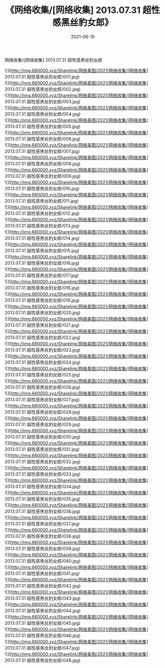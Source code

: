 ﻿---
layout: post
title:  《网络收集/[网络收集] 2013.07.31 超性感黑丝豹女郎》
date:   2021-06-19
img: http://img.660000.xyz/Sharelink/网络美图/2021/网络收集/[网络收集] 2013.07.31 超性感黑丝豹女郎/000.jpg
categories: [美女, 清纯, 唯美]
---

网络收集/[网络收集] 2013.07.31 超性感黑丝豹女郎

 ![](http://img.660000.xyz/Sharelink/网络美图/2021/网络收集/[网络收集] 2013.07.31 超性感黑丝豹女郎/001.jpg) <br>![](http://img.660000.xyz/Sharelink/网络美图/2021/网络收集/[网络收集] 2013.07.31 超性感黑丝豹女郎/002.jpg) <br>![](http://img.660000.xyz/Sharelink/网络美图/2021/网络收集/[网络收集] 2013.07.31 超性感黑丝豹女郎/003.jpg) <br>![](http://img.660000.xyz/Sharelink/网络美图/2021/网络收集/[网络收集] 2013.07.31 超性感黑丝豹女郎/004.jpg) <br>![](http://img.660000.xyz/Sharelink/网络美图/2021/网络收集/[网络收集] 2013.07.31 超性感黑丝豹女郎/005.jpg) <br>![](http://img.660000.xyz/Sharelink/网络美图/2021/网络收集/[网络收集] 2013.07.31 超性感黑丝豹女郎/006.jpg) <br>![](http://img.660000.xyz/Sharelink/网络美图/2021/网络收集/[网络收集] 2013.07.31 超性感黑丝豹女郎/007.jpg) <br>![](http://img.660000.xyz/Sharelink/网络美图/2021/网络收集/[网络收集] 2013.07.31 超性感黑丝豹女郎/008.jpg) <br>![](http://img.660000.xyz/Sharelink/网络美图/2021/网络收集/[网络收集] 2013.07.31 超性感黑丝豹女郎/009.jpg) <br>![](http://img.660000.xyz/Sharelink/网络美图/2021/网络收集/[网络收集] 2013.07.31 超性感黑丝豹女郎/010.jpg) <br>![](http://img.660000.xyz/Sharelink/网络美图/2021/网络收集/[网络收集] 2013.07.31 超性感黑丝豹女郎/011.jpg) <br>![](http://img.660000.xyz/Sharelink/网络美图/2021/网络收集/[网络收集] 2013.07.31 超性感黑丝豹女郎/012.jpg) <br>![](http://img.660000.xyz/Sharelink/网络美图/2021/网络收集/[网络收集] 2013.07.31 超性感黑丝豹女郎/013.jpg) <br>![](http://img.660000.xyz/Sharelink/网络美图/2021/网络收集/[网络收集] 2013.07.31 超性感黑丝豹女郎/014.jpg) <br>![](http://img.660000.xyz/Sharelink/网络美图/2021/网络收集/[网络收集] 2013.07.31 超性感黑丝豹女郎/015.jpg) <br>![](http://img.660000.xyz/Sharelink/网络美图/2021/网络收集/[网络收集] 2013.07.31 超性感黑丝豹女郎/016.jpg) <br>![](http://img.660000.xyz/Sharelink/网络美图/2021/网络收集/[网络收集] 2013.07.31 超性感黑丝豹女郎/017.jpg) <br>![](http://img.660000.xyz/Sharelink/网络美图/2021/网络收集/[网络收集] 2013.07.31 超性感黑丝豹女郎/018.jpg) <br>![](http://img.660000.xyz/Sharelink/网络美图/2021/网络收集/[网络收集] 2013.07.31 超性感黑丝豹女郎/019.jpg) <br>![](http://img.660000.xyz/Sharelink/网络美图/2021/网络收集/[网络收集] 2013.07.31 超性感黑丝豹女郎/020.jpg) <br>![](http://img.660000.xyz/Sharelink/网络美图/2021/网络收集/[网络收集] 2013.07.31 超性感黑丝豹女郎/021.jpg) <br>![](http://img.660000.xyz/Sharelink/网络美图/2021/网络收集/[网络收集] 2013.07.31 超性感黑丝豹女郎/022.jpg) <br>![](http://img.660000.xyz/Sharelink/网络美图/2021/网络收集/[网络收集] 2013.07.31 超性感黑丝豹女郎/023.jpg) <br>![](http://img.660000.xyz/Sharelink/网络美图/2021/网络收集/[网络收集] 2013.07.31 超性感黑丝豹女郎/024.jpg) <br>![](http://img.660000.xyz/Sharelink/网络美图/2021/网络收集/[网络收集] 2013.07.31 超性感黑丝豹女郎/025.jpg) <br>![](http://img.660000.xyz/Sharelink/网络美图/2021/网络收集/[网络收集] 2013.07.31 超性感黑丝豹女郎/026.jpg) <br>![](http://img.660000.xyz/Sharelink/网络美图/2021/网络收集/[网络收集] 2013.07.31 超性感黑丝豹女郎/027.jpg) <br>![](http://img.660000.xyz/Sharelink/网络美图/2021/网络收集/[网络收集] 2013.07.31 超性感黑丝豹女郎/028.jpg) <br>![](http://img.660000.xyz/Sharelink/网络美图/2021/网络收集/[网络收集] 2013.07.31 超性感黑丝豹女郎/029.jpg) <br>![](http://img.660000.xyz/Sharelink/网络美图/2021/网络收集/[网络收集] 2013.07.31 超性感黑丝豹女郎/030.jpg) <br>![](http://img.660000.xyz/Sharelink/网络美图/2021/网络收集/[网络收集] 2013.07.31 超性感黑丝豹女郎/031.jpg) <br>![](http://img.660000.xyz/Sharelink/网络美图/2021/网络收集/[网络收集] 2013.07.31 超性感黑丝豹女郎/032.jpg) <br>![](http://img.660000.xyz/Sharelink/网络美图/2021/网络收集/[网络收集] 2013.07.31 超性感黑丝豹女郎/033.jpg) <br>![](http://img.660000.xyz/Sharelink/网络美图/2021/网络收集/[网络收集] 2013.07.31 超性感黑丝豹女郎/034.jpg) <br>![](http://img.660000.xyz/Sharelink/网络美图/2021/网络收集/[网络收集] 2013.07.31 超性感黑丝豹女郎/035.jpg) <br>![](http://img.660000.xyz/Sharelink/网络美图/2021/网络收集/[网络收集] 2013.07.31 超性感黑丝豹女郎/036.jpg) <br>![](http://img.660000.xyz/Sharelink/网络美图/2021/网络收集/[网络收集] 2013.07.31 超性感黑丝豹女郎/037.jpg) <br>![](http://img.660000.xyz/Sharelink/网络美图/2021/网络收集/[网络收集] 2013.07.31 超性感黑丝豹女郎/038.jpg) <br>![](http://img.660000.xyz/Sharelink/网络美图/2021/网络收集/[网络收集] 2013.07.31 超性感黑丝豹女郎/039.jpg) <br>![](http://img.660000.xyz/Sharelink/网络美图/2021/网络收集/[网络收集] 2013.07.31 超性感黑丝豹女郎/040.jpg) <br>![](http://img.660000.xyz/Sharelink/网络美图/2021/网络收集/[网络收集] 2013.07.31 超性感黑丝豹女郎/041.jpg) <br>![](http://img.660000.xyz/Sharelink/网络美图/2021/网络收集/[网络收集] 2013.07.31 超性感黑丝豹女郎/042.jpg) <br>![](http://img.660000.xyz/Sharelink/网络美图/2021/网络收集/[网络收集] 2013.07.31 超性感黑丝豹女郎/043.jpg) <br>![](http://img.660000.xyz/Sharelink/网络美图/2021/网络收集/[网络收集] 2013.07.31 超性感黑丝豹女郎/044.jpg) <br>![](http://img.660000.xyz/Sharelink/网络美图/2021/网络收集/[网络收集] 2013.07.31 超性感黑丝豹女郎/045.jpg) <br>![](http://img.660000.xyz/Sharelink/网络美图/2021/网络收集/[网络收集] 2013.07.31 超性感黑丝豹女郎/046.jpg) <br>![](http://img.660000.xyz/Sharelink/网络美图/2021/网络收集/[网络收集] 2013.07.31 超性感黑丝豹女郎/047.jpg) <br>![](http://img.660000.xyz/Sharelink/网络美图/2021/网络收集/[网络收集] 2013.07.31 超性感黑丝豹女郎/048.jpg) <br>
